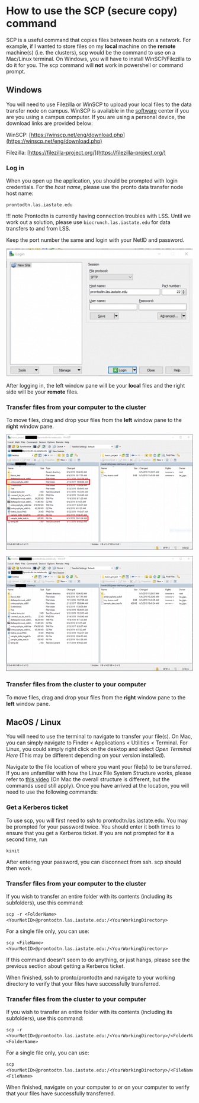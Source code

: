 # How to use the SCP (secure copy) command

SCP is a useful command that copies files between hosts on a network. For example, if I wanted to store files on my **local** machine on the **remote** machine(s) (i.e. the clusters), scp would be the command to use on a Mac/Linux terminal. On Windows, you will have to install WinSCP/Filezilla to do it for you. The scp command will **not** work in powershell or command prompt. 

## Windows

You will need to use Filezilla or WinSCP to upload your local files to the data transfer node on campus. WinSCP is available in the [software](https://researchit.las.iastate.edu/how-use-software-center-windows) center if you are you using a campus computer. If you are using a personal device, the download links are provided below:

WinSCP: [https://winscp.net/eng/download.php](https://winscp.net/eng/download.php)

Filezilla: [https://filezilla-project.org/](https://filezilla-project.org/)

### Log in

When you open up the application, you should be prompted with login credentials. For the _host name_, please use the pronto data transfer node host name:

```
prontodtn.las.iastate.edu
```

!!! note
    Prontodtn is currently having connection troubles with LSS. Until we work out a solution, please use `biocrunch.las.iastate.edu` for data transfers to and from LSS.

Keep the port number the same and login with your NetID and password. 

![login_pronto](img/screen_shot_2020-05-19_at_9.13.54_am.png)

After logging in, the left window pane will be your **local** files and the right side will be your **remote** files.

### Transfer files from your computer to the cluster

To move files, drag and drop your files from the **left** window pane to the **right** window pane.

![transfer_file](img/busco_transfer_0-675x416.png "transfer_file")

![verify_files](img/verify_scp_transfer_0-675x416.png "verify_files")

### Transfer files from the cluster to your computer

To move files, drag and drop your files from the **right** window pane to the **left** window pane.

## MacOS / Linux

You will need to use the terminal to navigate to transfer your file(s). On Mac, you can simply navigate to Finder < Applications < Utilities < Terminal. For Linux, you could simply right click on the desktop and select _Open Terminal Here_ (This may be different depending on your version installed).

Navigate to the file location of where you want your file(s) to be transferred. If you are unfamiliar with how the Linux File System Structure works, please refer to [this video](https://researchit.las.iastate.edu/video/research-computing-linux-file-system-structure) (On Mac the overall structure is different, but the commands used still apply). Once you have arrived at the location, you will need to use the following commands:

### Get a Kerberos ticket

To use scp, you will first need to ssh to prontodtn.las.iastate.edu. You may be prompted for your password twice. You should enter it both times to ensure that you get a Kerberos ticket. If you are not prompted for it a second time, run

```
kinit
```

After entering your password, you can disconnect from ssh. scp should then work.

### Transfer files from your computer to the cluster

If you wish to transfer an entire folder with its contents (including its subfolders), use this command: 

```
scp -r <FolderName> <YourNetID>@prontodtn.las.iastate.edu:/<YourWorkingDirectory>
```

For a single file only, you can use:

```
scp <FileName> <YourNetID>@prontodtn.las.iastate.edu:/<YourWorkingDirectory>
```

If this command doesn't seem to do anything, or just hangs, please see the previous section about getting a Kerberos ticket.

When finished, ssh to pronto/prontodtn and navigate to your working directory to verify that your files have successfully transferred.

### Transfer files from the cluster to your computer

If you wish to transfer an entire folder with its contents (including its subfolders), use this command: 

```
scp -r <YourNetID>@prontodtn.las.iastate.edu:/<YourWorkingDirectory>/<FolderName> <FolderName>
```

For a single file only, you can use:

```
scp <YourNetID>@prontodtn.las.iastate.edu:/<YourWorkingDirectory>/<FileName> <FileName> 
```

When finished, navigate on your computer to <FolderName> or <FileName> on your computer to verify that your files have successfully transferred.
